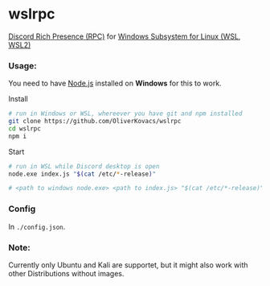# wslrpc

[Discord Rich Presence (RPC)](https://discord.com/rich-presence) for [Windows Subsystem for Linux (WSL, WSL2)](https://docs.microsoft.com/en-us/windows/wsl/about)

### Usage:
You need to have [Node.js](https://nodejs.org/en/) installed on **Windows** for this to work.

Install
```bash
# run in Windows or WSL, whereever you have git and npm installed
git clone https://github.com/OliverKovacs/wslrpc
cd wslrpc
npm i
```

Start
```bash
# run in WSL while Discord desktop is open
node.exe index.js "$(cat /etc/*-release)"

# <path to windows node.exe> <path to index.js> "$(cat /etc/*-release)" <WSL version, default 2>
```

### Config
In `./config.json`.

### Note:
Currently only Ubuntu and Kali are supportet, but it might also work with other Distributions without images.
